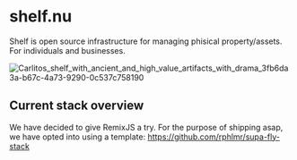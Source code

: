 # shelf.nu

Shelf is open source infrastructure for managing phisical property/assets. For individuals and businesses.

![Carlitos_shelf_with_ancient_and_high_value_artifacts_with_drama_3fb6da3a-b67c-4a73-9290-0c537c758190](https://user-images.githubusercontent.com/12449255/218474753-c16a1d63-3f63-439c-a0a9-f079dc6c9477.png)

## Current stack overview

We have decided to give RemixJS a try.
For the purpose of shipping asap, we have opted into using a template: https://github.com/rphlmr/supa-fly-stack
